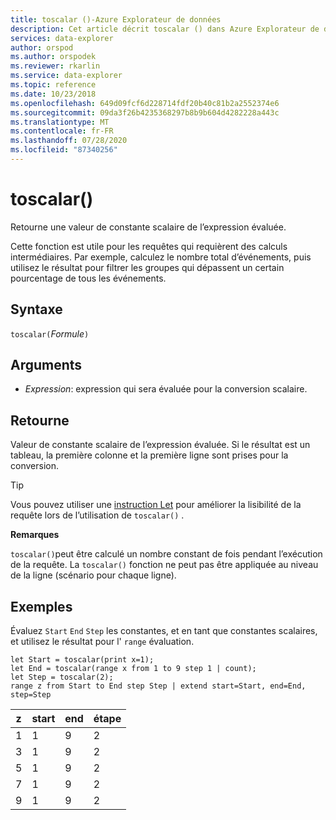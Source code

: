 ```yaml
---
title: toscalar ()-Azure Explorateur de données
description: Cet article décrit toscalar () dans Azure Explorateur de données.
services: data-explorer
author: orspod
ms.author: orspodek
ms.reviewer: rkarlin
ms.service: data-explorer
ms.topic: reference
ms.date: 10/23/2018
ms.openlocfilehash: 649d09fcf6d228714fdf20b40c81b2a2552374e6
ms.sourcegitcommit: 09da3f26b4235368297b8b9b604d4282228a443c
ms.translationtype: MT
ms.contentlocale: fr-FR
ms.lasthandoff: 07/28/2020
ms.locfileid: "87340256"
---
```

# <a name="toscalar"></a>toscalar()

Retourne une valeur de constante scalaire de l’expression évaluée. 

Cette fonction est utile pour les requêtes qui requièrent des calculs intermédiaires. Par exemple, calculez le nombre total d’événements, puis utilisez le résultat pour filtrer les groupes qui dépassent un certain pourcentage de tous les événements.

## <a name="syntax"></a>Syntaxe

`toscalar(`*Formule*`)`

## <a name="arguments"></a>Arguments

* *Expression*: expression qui sera évaluée pour la conversion scalaire.

## <a name="returns"></a>Retourne

Valeur de constante scalaire de l’expression évaluée.
Si le résultat est un tableau, la première colonne et la première ligne sont prises pour la conversion.

> [!TIP]
> Vous pouvez utiliser une [instruction Let](letstatement.md) pour améliorer la lisibilité de la requête lors de l’utilisation de `toscalar()` .

**Remarques**

`toscalar()`peut être calculé un nombre constant de fois pendant l’exécution de la requête.
La `toscalar()` fonction ne peut pas être appliquée au niveau de la ligne (scénario pour chaque ligne).

## <a name="examples"></a>Exemples

Évaluez `Start` `End` `Step` les constantes, et en tant que constantes scalaires, et utilisez le résultat pour l' `range` évaluation.

```kusto
let Start = toscalar(print x=1);
let End = toscalar(range x from 1 to 9 step 1 | count);
let Step = toscalar(2);
range z from Start to End step Step | extend start=Start, end=End, step=Step
```

|z|start|end|étape|
|---|---|---|---|
|1|1|9|2|
|3|1|9|2|
|5|1|9|2|
|7|1|9|2|
|9|1|9|2|
